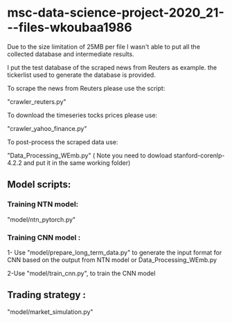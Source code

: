 # msc-data-science-project-2020_21---files-wkoubaa1986
Due to the size limitation of 25MB per file I wasn't able to put all the collected database and intermediate results.

I put the test database of the scraped news from Reuters as example. the tickerlist used to generate the database is provided.

To scrape the news from Reuters please  use the script:

"crawler_reuters.py"
 
To download the timeseries tocks prices please use:

"crawler_yahoo_finance.py"

To post-process the scraped data use:

"Data_Processing_WEmb.py" ( Note you need to dowload stanford-corenlp-4.2.2 and put it in the same working folder)

## Model scripts:

### Training NTN model:

"model/ntn_pytorch.py"

### Training CNN model :

1- Use "model/prepare_long_term_data.py" to generate the input format for CNN based on the output from NTN model or Data_Processing_WEmb.py 

2-Use "model/train_cnn.py", to train the CNN model

## Trading strategy :

"model/market_simulation.py" 


